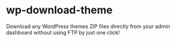 # wp-download-theme
Download any WordPress themes ZIP files directly from your admin dashboard without using FTP by just one click!
